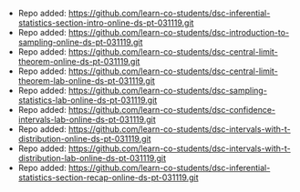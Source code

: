 
- Repo added: https://github.com/learn-co-students/dsc-inferential-statistics-section-intro-online-ds-pt-031119.git
- Repo added: https://github.com/learn-co-students/dsc-introduction-to-sampling-online-ds-pt-031119.git
- Repo added: https://github.com/learn-co-students/dsc-central-limit-theorem-online-ds-pt-031119.git
- Repo added: https://github.com/learn-co-students/dsc-central-limit-theorem-lab-online-ds-pt-031119.git
- Repo added: https://github.com/learn-co-students/dsc-sampling-statistics-lab-online-ds-pt-031119.git
- Repo added: https://github.com/learn-co-students/dsc-confidence-intervals-lab-online-ds-pt-031119.git
- Repo added: https://github.com/learn-co-students/dsc-intervals-with-t-distribution-online-ds-pt-031119.git
- Repo added: https://github.com/learn-co-students/dsc-intervals-with-t-distribution-lab-online-ds-pt-031119.git
- Repo added: https://github.com/learn-co-students/dsc-inferential-statistics-section-recap-online-ds-pt-031119.git
